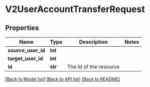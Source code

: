 # V2UserAccountTransferRequest

## Properties
Name | Type | Description | Notes
------------ | ------------- | ------------- | -------------
**source_user_id** | **int** |  | 
**target_user_id** | **int** |  | 
**id** | **str** | The Id of the resource | 

[[Back to Model list]](../README.md#documentation-for-models) [[Back to API list]](../README.md#documentation-for-api-endpoints) [[Back to README]](../README.md)

